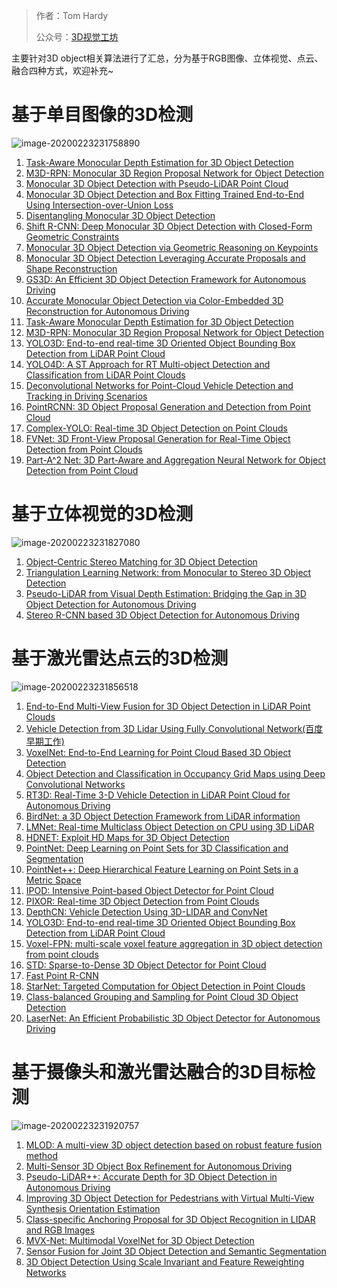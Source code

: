 > 作者：Tom Hardy
>
> 公众号：[3D视觉工坊](https://mp.weixin.qq.com/s?__biz=MzU1MjY4MTA1MQ==&mid=2247484684&idx=1&sn=e812540aee03a4fc54e44d5555ccb843&chksm=fbff2e38cc88a72e180f0f6b0f7b906dd616e7d71fffb9205d529f1238e8ef0f0c5554c27dd7&token=691734513&lang=zh_CN#rd)

主要针对3D object相关算法进行了汇总，分为基于RGB图像、立体视觉、点云、融合四种方式，欢迎补充~ 



# 基于单目图像的3D检测



![image-20200223231758890](https://github.com/Tom-Hardy-3D-Vision-Workshop/awesome-3D-object-detection/blob/master/image-20200223231758890.png)



1. [Task-Aware Monocular Depth Estimation for 3D Object Detection](https://arxiv.org/abs/1909.07701)
2. [M3D-RPN: Monocular 3D Region Proposal Network for Object Detection](https://arxiv.org/abs/1907.06038v1)
3. [Monocular 3D Object Detection with Pseudo-LiDAR Point Cloud](https://arxiv.org/pdf/1903.09847.pdf)
4. [Monocular 3D Object Detection and Box Fitting Trained End-to-End Using Intersection-over-Union Loss](https://arxiv.org/pdf/1906.08070.pdf)
5. [Disentangling Monocular 3D Object Detection](https://arxiv.org/pdf/1905.12365v1.pdf)
6. [Shift R-CNN: Deep Monocular 3D Object Detection with Closed-Form Geometric Constraints](https://arxiv.org/pdf/1905.09970.pdf)
7. [Monocular 3D Object Detection via Geometric Reasoning on Keypoints](https://arxiv.org/abs/1905.05618?context=cs.CV)
8. [Monocular 3D Object Detection Leveraging Accurate Proposals and Shape Reconstruction](https://arxiv.org/abs/1904.01690)
9. [GS3D: An Efficient 3D Object Detection Framework for Autonomous Driving](https://arxiv.org/abs/1903.10955)
10. [Accurate Monocular Object Detection via Color-Embedded 3D Reconstruction for Autonomous Driving](https://arxiv.org/abs/1903.11444?context=cs.CV)
11. [Task-Aware Monocular Depth Estimation for 3D Object Detection](https://arxiv.org/abs/1909.07701)
12. [M3D-RPN: Monocular 3D Region Proposal Network for Object Detection](https://arxiv.org/abs/1907.06038v1)
13. [YOLO3D: End-to-end real-time 3D Oriented Object Bounding Box Detection from LiDAR Point Cloud](https://arxiv.org/abs/1808.02350)
14. [YOLO4D: A ST Approach for RT Multi-object Detection and Classification from LiDAR Point Clouds]()
15. [Deconvolutional Networks for Point-Cloud Vehicle Detection and Tracking in Driving Scenarios](https://arxiv.org/abs/1808.07935)
16. [PointRCNN: 3D Object Proposal Generation and Detection from Point Cloud](https://arxiv.org/abs/1812.04244)
17. [Complex-YOLO: Real-time 3D Object Detection on Point Clouds](https://arxiv.org/abs/1803.06199)
18. [FVNet: 3D Front-View Proposal Generation for Real-Time Object Detection from Point Clouds](https://arxiv.org/abs/1903.10750v1)
19. [Part-A^2 Net: 3D Part-Aware and Aggregation Neural Network for Object Detection from Point Cloud](https://arxiv.org/abs/1907.03670v1)

# 基于立体视觉的3D检测

![image-20200223231827080](https://github.com/Tom-Hardy-3D-Vision-Workshop/awesome-3D-object-detection/blob/master/image-20200223231827080.png)



1. [Object-Centric Stereo Matching for 3D Object Detection](https://arxiv.org/pdf/1909.07566.pdf)
2. [Triangulation Learning Network: from Monocular to Stereo 3D Object Detection](https://arxiv.org/pdf/1906.01193.pdf)
3. [Pseudo-LiDAR from Visual Depth Estimation: Bridging the Gap in 3D Object Detection for Autonomous Driving](http://www.cs.cornell.edu/~yanwang/project/plidar/)
4. [Stereo R-CNN based 3D Object Detection for Autonomous Driving](https://arxiv.org/pdf/1902.09738.pdf)

# 基于激光雷达点云的3D检测

![image-20200223231856518](https://github.com/Tom-Hardy-3D-Vision-Workshop/awesome-3D-object-detection/blob/master/image-20200223231856518.png)



1. [End-to-End Multi-View Fusion for 3D Object Detection in LiDAR Point Clouds]()
2. [Vehicle Detection from 3D Lidar Using Fully Convolutional Network(百度早期工作)](https://arxiv.org/abs/1608.07916)
3. [VoxelNet: End-to-End Learning for Point Cloud Based 3D Object Detection](https://arxiv.org/pdf/1711.06396.pdf)
4. [Object Detection and Classification in Occupancy Grid Maps using Deep Convolutional Networks](https://arxiv.org/pdf/1805.08689.pdf)
5. [RT3D: Real-Time 3-D Vehicle Detection in LiDAR Point Cloud for Autonomous Driving](https://www.onacademic.com/detail/journal_1000040467923610_4dfe.html)
6. [BirdNet: a 3D Object Detection Framework from LiDAR information](https://arxiv.org/pdf/1805.01195.pdf)
7. [LMNet: Real-time Multiclass Object Detection on CPU using 3D LiDAR](https://arxiv.org/pdf/1805.04902.pdf)
8. [HDNET: Exploit HD Maps for 3D Object Detection](https://link.zhihu.com/?target=http%3A//proceedings.mlr.press/v87/yang18b/yang18b.pdf)
9. [PointNet: Deep Learning on Point Sets for 3D Classification and Segmentation](https://arxiv.org/pdf/1612.00593.pdf)
10. [PointNet++: Deep Hierarchical Feature Learning on Point Sets in a Metric Space](https://arxiv.org/abs/1706.02413)
11. [IPOD: Intensive Point-based Object Detector for Point Cloud](https://arxiv.org/abs/1812.05276v1)
12. [PIXOR: Real-time 3D Object Detection from Point Clouds](http://www.cs.toronto.edu/~wenjie/papers/cvpr18/pixor.pdf)
13. [DepthCN: Vehicle Detection Using 3D-LIDAR and ConvNet](https://www.baidu.com/link?url=EaE2zYjHkWvF33nsET2eNvbFGFu8-D3wWPia04uyKm95jMetHsSv3Zk-tODPGm5clsgCUgtVULsZ6IQqv0EYS_Z8El7Zzh57XzlJroSkaOuC8yv7r1XXL4bUrM2tWrTgjwqzfMV2tMTnFNbMOmHLTkUobgMg7HKoS6WW6PfQzkG&wd=&eqid=8f320cfa0005b878000000055e528b6d)
14. [YOLO3D: End-to-end real-time 3D Oriented Object Bounding Box Detection from LiDAR Point Cloud](https://arxiv.org/abs/1808.02350)
15. [Voxel-FPN: multi-scale voxel feature aggregation in 3D object detection from point clouds](https://arxiv.org/ftp/arxiv/papers/1907/1907.05286.pdf)
16. [STD: Sparse-to-Dense 3D Object Detector for Point Cloud](https://arxiv.org/abs/1907.10471)
17. [Fast Point R-CNN](https://arxiv.org/abs/1908.02990)
18. [StarNet: Targeted Computation for Object Detection in Point Clouds](https://arxiv.org/abs/1908.11069)
19. [Class-balanced Grouping and Sampling for Point Cloud 3D Object Detection](https://arxiv.org/abs/1908.09492v1)
20. [LaserNet: An Efficient Probabilistic 3D Object Detector for Autonomous Driving](https://arxiv.org/abs/1903.08701v1)



# 基于摄像头和激光雷达融合的3D目标检测

![image-20200223231920757](https://github.com/Tom-Hardy-3D-Vision-Workshop/awesome-3D-object-detection/blob/master/image-20200223231920757.png)



1. [MLOD: A multi-view 3D object detection based on robust feature fusion method](https://arxiv.org/abs/1909.04163v1)
2. [Multi-Sensor 3D Object Box Refinement for Autonomous Driving](https://arxiv.org/abs/1909.04942?context=cs)
3. [Pseudo-LiDAR++: Accurate Depth for 3D Object Detection in Autonomous Driving](https://arxiv.org/abs/1906.06310v1)
4. [Improving 3D Object Detection for Pedestrians with Virtual Multi-View Synthesis Orientation Estimation](https://arxiv.org/abs/1907.06777)
5. [Class-specific Anchoring Proposal for 3D Object Recognition in LIDAR and RGB Images](https://arxiv.org/abs/1907.09081)
6. [MVX-Net: Multimodal VoxelNet for 3D Object Detection](https://arxiv.org/pdf/1904.01649.pdf)
7. [Sensor Fusion for Joint 3D Object Detection and Semantic Segmentation](https://arxiv.org/abs/1904.11466v1)
8. [3D Object Detection Using Scale Invariant and Feature Reweighting Networks](https://arxiv.org/abs/1901.02237v1)

